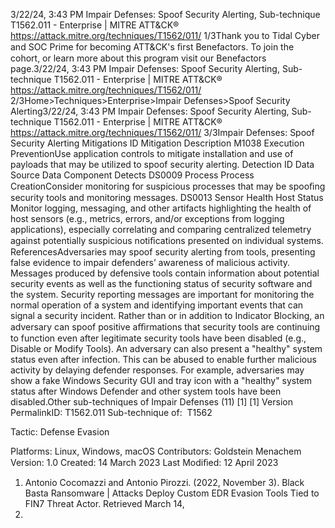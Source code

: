 3/22/24, 3:43 PM Impair Defenses: Spoof Security Alerting, Sub-technique T1562.011 - Enterprise | MITRE ATT&CK®
https://attack.mitre.org/techniques/T1562/011/ 1/3Thank you to Tidal Cyber and SOC Prime for becoming ATT&CK's ﬁrst Benefactors. To join the cohort, or learn more about this program visit our
Benefactors page.3/22/24, 3:43 PM Impair Defenses: Spoof Security Alerting, Sub-technique T1562.011 - Enterprise | MITRE ATT&CK®
https://attack.mitre.org/techniques/T1562/011/ 2/3Home>Techniques>Enterprise>Impair Defenses>Spoof Security Alerting3/22/24, 3:43 PM Impair Defenses: Spoof Security Alerting, Sub-technique T1562.011 - Enterprise | MITRE ATT&CK®
https://attack.mitre.org/techniques/T1562/011/ 3/3Impair Defenses: Spoof Security Alerting
Mitigations
ID Mitigation Description
M1038 Execution
PreventionUse application controls to mitigate installation and use of payloads that may be utilized to spoof
security alerting.
Detection
ID Data Source Data Component Detects
DS0009 Process Process
CreationConsider monitoring for suspicious processes that may be spooﬁng security tools and
monitoring messages.
DS0013 Sensor Health Host Status Monitor logging, messaging, and other artifacts highlighting the health of host sensors
(e.g., metrics, errors, and/or exceptions from logging applications), especially correlating
and comparing centralized telemetry against potentially suspicious notiﬁcations presented
on individual systems.
ReferencesAdversaries may spoof security alerting from tools, presenting false evidence to impair defenders’ awareness of malicious activity.
Messages produced by defensive tools contain information about potential security events as well as the functioning status of security
software and the system. Security reporting messages are important for monitoring the normal operation of a system and identifying
important events that can signal a security incident.
Rather than or in addition to Indicator Blocking, an adversary can spoof positive aﬃrmations that security tools are continuing to function
even after legitimate security tools have been disabled (e.g., Disable or Modify Tools). An adversary can also present a "healthy" system
status even after infection. This can be abused to enable further malicious activity by delaying defender responses.
For example, adversaries may show a fake Windows Security GUI and tray icon with a "healthy" system status after Windows Defender and
other system tools have been disabled.Other sub-techniques of Impair Defenses (11)
[1]
[1]
Version PermalinkID: T1562.011
Sub-technique of:  T1562

Tactic: Defense Evasion

Platforms: Linux, Windows, macOS
Contributors: Goldstein Menachem
Version: 1.0
Created: 14 March 2023
Last Modiﬁed: 12 April 2023
1. Antonio Cocomazzi and Antonio Pirozzi. (2022, November 3).
Black Basta Ransomware | Attacks Deploy Custom EDR
Evasion Tools Tied to FIN7 Threat Actor. Retrieved March 14,
2023.